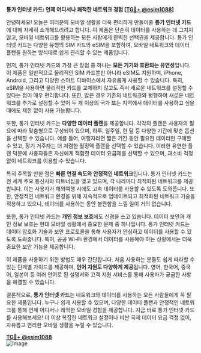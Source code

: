 **통가 인터넷 카드: 언제 어디서나 쾌적한 네트워크 경험 [[TG💪+ @esim1088](https://t.me/s/esim1088)]**

안녕하세요! 오늘은 여러분의 모바일 생활을 더욱 편리하게 만들어줄 **통가 인터넷 카드**에 대해 자세히 소개해드리려고 합니다. 이 제품은 단순히 데이터를 사용하는 데 그치지 않고, 모바일 네트워크를 활용하는 모든 사람에게 완벽한 선택권을 제공합니다. 통가 인터넷 카드는 다양한 유형의 SIM 카드와 eSIM을 포함하여, 모바일 네트워크와 데이터 플랜을 원하는 방식대로 쉽게 관리할 수 있는 제품입니다.

먼저, 통가 인터넷 카드의 가장 큰 장점 중 하나는 **모든 기기와 호환되는 유연성**입니다. 이 제품은 일반적으로 물리적인 SIM 카드뿐만 아니라 eSIM도 지원하며, iPhone, Android, 그리고 다양한 스마트 디바이스에서 자유롭게 사용할 수 있습니다. 특히, eSIM을 사용하면 물리적인 카드를 교체하지 않고도 즉시 새로운 네트워크를 설정할 수 있다는 점이 매우 편리합니다. 또한, 많은 경우 기존의 네트워크와 병행하여 새로운 네트워크를 추가로 설정할 수 있어 두 개 이상의 국가 또는 지역에서 데이터를 사용하고 싶을 때에도 제한 없이 사용 가능합니다.

또한, 통가 인터넷 카드는 **다양한 데이터 플랜**을 제공합니다. 각각의 플랜은 사용자의 필요에 따라 맞춤형으로 구성되어 있으며, 하루, 일주일, 한 달 등 다양한 기간에 맞춘 옵션을 선택할 수 있습니다. 예를 들어, 여행자라면 짧은 기간 동안 필요한 데이터만 구매할 수 있고, 장기 거주자는 더 저렴한 월정액 플랜을 선택할 수 있습니다. 이러한 유연한 플랜 덕분에 사용자들은 자신에게 적합한 데이터 요금제를 선택할 수 있으며, 과소비 걱정 없이 네트워크를 이용할 수 있습니다.

특히 주목할 만한 점은 **빠른 연결 속도와 안정적인 네트워크**입니다. 통가 인터넷 카드는 전 세계 주요 통신사와 파트너십을 맺고 있으며, 각 나라마다 최적화된 네트워크를 제공합니다. 이는 사용자가 해외여행 시에도 고속 데이터를 사용할 수 있도록 도와줍니다. 또한, 안정적인 네트워크 환경을 위해 지속적으로 업데이트되고 최적화된 네트워크 기술을 적용하고 있으니, 데이터를 사용하는 동안 불편함을 느낄 일이 거의 없습니다.

또한, 통가 인터넷 카드는 **개인 정보 보호**에도 신경을 쓰고 있습니다. 데이터 보안과 개인 정보 보호는 현대 모바일 생활에서 중요한 문제 중 하나입니다. 통가 인터넷 카드는 데이터 암호화 기술과 보안 프로토콜을 통해 사용자가 안심하고 데이터를 사용할 수 있도록 도와줍니다. 특히, 공공 Wi-Fi 환경에서 데이터를 사용해야 하는 상황에서는 더욱 중요한 보안 기능을 제공합니다.

이 제품을 사용하기 위한 방법도 매우 간단합니다. 처음 사용하는 분들도 쉽게 따라할 수 있는 단계별 가이드를 제공하며, **언어 지원도 다양하게 제공**됩니다. 영어, 한국어, 중국어, 일본어 등 여러 언어로 된 설명서와 고객 지원 서비스를 통해 사용자가 궁금한 사항을 해결할 수 있습니다.

결론적으로, **통가 인터넷 카드**는 네트워크와 데이터를 사용하는 모든 사람들에게 꼭 필요한 제품입니다. 누구나 쉽게 사용할 수 있으며, 다양한 데이터 플랜과 안정적인 네트워크를 통해 언제 어디서나 쾌적한 모바일 경험을 제공합니다. 지금 바로 통가 인터넷 카드를 사용해보세요! 더 이상 복잡한 네트워크 설정이나 비싼 국제 데이터 요금 걱정 없이, 자유롭고 편리한 모바일 생활을 누릴 수 있습니다.

**[TG💪+ @esim1088](https://t.me/s/esim1088)**  
![Image](https://i.postimg.cc/Y0z9fWf4/image.png)